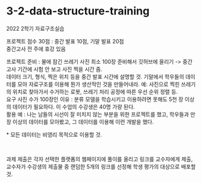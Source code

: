 # 3-2-data-structure-training
2022 2학기 자료구조실습  
  
프로젝트 점수 30점 : 중간 발표 10점, 기말 발표 20점  
중간고사 전 주에 휴강 있음  
  
프로젝트 준비 : 물에 잠긴 쓰레기 사진 최소 100장 준비해서 깃허브에 올리기 -> 중간고사 기간에 시험 안 보고 사진 찍을 시간 줌.  
데이터 크기, 형식, 찍은 위치 등을 중간 발표 시간에 설명할 것. 기말에서 학우들의 데이터를 모아 자료구조를 이용해 뭔가 생산적인 것을 만들어내라. 예: 사진으로 찍힌 쓰레기의 위치로 찾아가서 수거하는 로봇, 쓰레기 처리 공정에 따른 우선 순위 정렬 등.  
요구 사진 수가 100장인 이유 : 분류 모델을 학습시키고 이용하려면 못해도 5천 장 이상의 데이터가 필요하다. 이 수업의 수강생은 40명 가량 된다.  
활용 예 : 나는 남들의 시선이 잘 미치지 않는 부분을 위한 프로젝트를 했고, 학우들과 만 장 이상의 데이터를 모아봤고, 그 데이터를 이용해 이런 개발을 했다.  
  
\* 모든 데이터는 비영리 목적으로 이용할 것. 
  
<br>  
  
과제 제출은 각자 선택한 플랫폼의 웹페이지에 풀이를 올리고 링크를 교수자에게 제출, 교수자가 수강생의 제출물 중 랜덤한 5개의 링크를 선정해 학생 평가의 대상으로 배포할 것.
